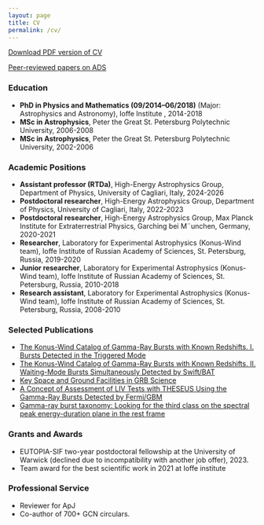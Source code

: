 ```yaml
---
layout: page
title: CV
permalink: /cv/
---
```


[Download PDF version of CV](/assets/docs/cv.pdf)

[Peer-reviewed papers on ADS](https://ui.adsabs.harvard.edu/public-libraries/Pkam8mgQQHuv1FsdqrzuBQ)

### Education
- **PhD in Physics and Mathematics (09/2014–06/2018)** (Major: Astrophysics and Astronomy), Ioffe Institute , 2014-2018
- **MSc in Astrophysics**, Peter the Great St. Petersburg Polytechnic University, 2006-2008
- **MSc in Astrophysics**, Peter the Great St. Petersburg Polytechnic University, 2002-2006

### Academic Positions
- **Assistant professor (RTDa)**, High-Energy Astrophysics Group, Department of Physics, University of
Cagliari, Italy, 2024-2026
- **Postdoctoral researcher**, High-Energy Astrophysics Group, Department of Physics, University of
Cagliari, Italy, 2022-2023
- **Postdoctoral researcher**, High-Energy Astrophysics Group, Max Planck Institute for Extraterrestrial Physics, Garching bei M¨unchen, Germany, 2020-2021
- **Researcher**, Laboratory for Experimental Astrophysics (Konus-Wind team), Ioffe Institute of Russian Academy of Sciences, St. Petersburg, Russia, 2019-2020
- **Junior researcher**, Laboratory for Experimental Astrophysics (Konus-Wind team), Ioffe Institute of Russian Academy of Sciences, St. Petersburg, Russia, 2010-2018
- **Research assistant**, Laboratory for Experimental Astrophysics (Konus-Wind team), Ioffe Institute of Russian Academy of Sciences, St. Petersburg, Russia, 2008-2010

### Selected Publications
- [The Konus-Wind Catalog of Gamma-Ray Bursts with Known Redshifts. I. Bursts Detected in the Triggered Mode](https://ui.adsabs.harvard.edu/abs/2017ApJ...850..161T/abstract)
- [The Konus-Wind Catalog of Gamma-Ray Bursts with Known Redshifts. II. Waiting-Mode Bursts Simultaneously Detected by Swift/BAT](https://ui.adsabs.harvard.edu/abs/2021ApJ...908...83T/abstract)
- [Key Space and Ground Facilities in GRB Science](https://ui.adsabs.harvard.edu/abs/2022Univ....8..373T/abstract)
- [A Concept of Assessment of LIV Tests with THESEUS Using the Gamma-Ray Bursts Detected by Fermi/GBM](https://ui.adsabs.harvard.edu/abs/2023Univ....9..359T/abstract)
- [Gamma-ray burst taxonomy: Looking for the third class on the spectral peak energy-duration plane in the rest frame](https://ui.adsabs.harvard.edu/abs/2025A%26A...698A.169T/abstract)

### Grants and Awards
- EUTOPIA-SIF two-year postdoctoral fellowship at the University of Warwick (declined due to incompatibility with another job offer), 2023.
- Team award for the best scientific work in 2021 at Ioffe institute

### Professional Service
- Reviewer for ApJ
- Co-author of 700+ GCN circulars.
<!-- - SOC for COSPAR 2026 -->
